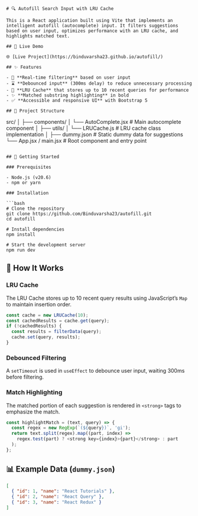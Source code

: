 
```
# 🔍 Autofill Search Input with LRU Cache

This is a React application built using Vite that implements an intelligent autofill (autocomplete) input. It filters suggestions based on user input, optimizes performance with an LRU cache, and highlights matched text.

## 🚀 Live Demo

🌐 [Live Project](https://binduvarsha23.github.io/autofill/)

## ✨ Features

- 🔎 **Real-time filtering** based on user input
- ⌛ **Debounced input** (300ms delay) to reduce unnecessary processing
- 💾 **LRU Cache** that stores up to 10 recent queries for performance
- ✨ **Matched substring highlighting** in bold
- ✅ **Accessible and responsive UI** with Bootstrap 5

## 📁 Project Structure

```

src/
│
├── components/
│   └── AutoComplete.jsx      # Main autocomplete component
│
├── utils/
│   └── LRUCache.js           # LRU cache class implementation
│
├── dummy.json                # Static dummy data for suggestions
└── App.jsx / main.jsx        # Root component and entry point

````

## 🔧 Getting Started

### Prerequisites

- Node.js (v20.6)
- npm or yarn

### Installation

```bash
# Clone the repository
git clone https://github.com/Binduvarsha23/autofill.git
cd autofill

# Install dependencies
npm install

# Start the development server
npm run dev
````

## 🧠 How It Works

### LRU Cache

The LRU Cache stores up to 10 recent query results using JavaScript’s `Map` to maintain insertion order.

```js
const cache = new LRUCache(10);
const cachedResults = cache.get(query);
if (!cachedResults) {
  const results = filterData(query);
  cache.set(query, results);
}
```

### Debounced Filtering

A `setTimeout` is used in `useEffect` to debounce user input, waiting 300ms before filtering.

### Match Highlighting

The matched portion of each suggestion is rendered in `<strong>` tags to emphasize the match.

```js
const highlightMatch = (text, query) => {
  const regex = new RegExp(`(${query})`, 'gi');
  return text.split(regex).map((part, index) =>
    regex.test(part) ? <strong key={index}>{part}</strong> : part
  );
};
```

## 📊 Example Data (`dummy.json`)

```json
[
  { "id": 1, "name": "React Tutorials" },
  { "id": 2, "name": "React Query" },
  { "id": 3, "name": "React Redux" }
]
```
